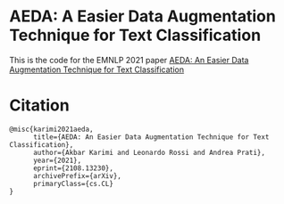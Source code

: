 # AEDA: A Easier Data Augmentation Technique for Text Classification

This is the code for the EMNLP 2021 paper [AEDA: An Easier Data Augmentation Technique for Text Classification](https://arxiv.org/abs/2108.13230) 


# Citation
```
@misc{karimi2021aeda,
      title={AEDA: An Easier Data Augmentation Technique for Text Classification}, 
      author={Akbar Karimi and Leonardo Rossi and Andrea Prati},
      year={2021},
      eprint={2108.13230},
      archivePrefix={arXiv},
      primaryClass={cs.CL}
}

```




